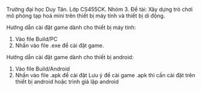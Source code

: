 Trường đại học Duy Tân.
Lớp CS455CK.
Nhóm 3.
Đề tài: Xây dựng trò chơi mô phỏng tạp hoá mini trên thiết bị máy tính và thiết bị di động.

Hướng dẫn cài đặt game dành cho thiết bị máy tính: 
1. Vào file Build/PC
2. Nhấn vào file .exe để cài đặt game.

Hướng dẫn cài đặt game dành cho thiết bị android:
1. Vào file Build/Android
2. Nhấn vào file .apk để cài đặt
Lưu ý để cài game .apk thì cần cài đặt trên thiết bị android hoặc trình giả lập android
